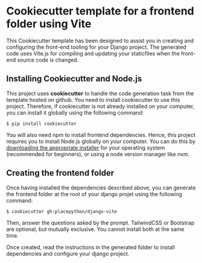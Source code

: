# Cookiecutter template for a frontend folder using Vite

This Cookiecutter template has been designed to assist you in creating and configuring the front-end tooling for your Django project. The generated code uses Vite.js for compiling and updating your staticfiles when the front-end source code is changed.

## Installing Cookiecutter and Node.js

This project uses **cookiecutter** to handle the code generation task from the template hosted on github. You need to install cookiecutter to use this project. Therefore, if cookiecutter is not already installed on your computer, you can install it globally using the following command:

```
$ pip install cookiecutter
```

You will also need npm to install frontend dependencies. Hence, this project requires you to install Node.js globally on your computer. You can do this by [downloading the appropriate installer](https://nodejs.org/en/download/current) for your operating system (recommended for beginners), or using a node version manager like nvm. 

## Creating the frontend folder

Once having installed the dependencies described above, you can generate the frontend folder at the root of your django projet using the following command:

```
$ cookiecutter gh:placepython/django-vite
```

Then, answer the questions asked by the prompt. TailwindCSS or Bootstrap are optional, but mutually exclusive. 
You cannot install both at the same time.

Once created, read the instructions in the generated folder to install dependencies and configure your django project.

